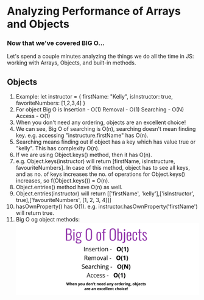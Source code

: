 # Analyzing Performance of Arrays and Objects

### Now that we've covered BIG O...

Let's spend a couple minutes analyzing the things we do all the time in JS: working with Arrays, Objects, and built-in methods.

## Objects

1. Example:
   let instructor = {
   firstName: "Kelly",
   isInstructor: true,
   favoriteNumbers: [1,2,3,4]
   }
2. For object Big O is
   Insertion - O(1)
   Removal - O(1)
   Searching - O(N)
   Access - O(1)
3. When you don't need any ordering, objects are an excellent choice!
4. We can see, Big O of searching is O(n), searching doesn't mean finding key. e.g. accessing "instructure.firstName" has O(n).
5. Searching means finding out if object has a key which has value true or "kelly". This has complexity O(n).
6. If we are using Object.keys() method, then it has O(n).
7. e.g. Object.keys(instructor) will return [firstName, isInstructure, favouriteNumbers]. In case of this method, object has to see all keys, and as no. of keys increases the no. of operations for Object.keys() increases, so f(Object.keys()) = O(n).
8. Object.entries() method have O(n) as well.
9. Object.entries(instructor) will return [['firstName', 'kelly'],['isInstructor', true],['favouriteNumbers', [1, 2, 3, 4]]]
10. hasOwnProperty() has O(1). e.g. instructor.hasOwnProperty('firstName') will return true.
11. Big O og object methods:
    ![object-methods](<./Big(O)-Object-methods.png>)
